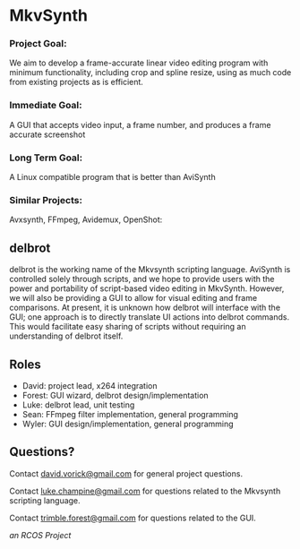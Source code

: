 # MkvSynth #

### Project Goal:
We aim to develop a frame-accurate linear video editing program with minimum functionality, including crop and spline resize, using as much code from existing projects as is efficient.

### Immediate Goal:
A GUI that accepts video input, a frame number, and produces a frame accurate screenshot

### Long Term Goal:
A Linux compatible program that is better than AviSynth

### Similar Projects:
Avxsynth, FFmpeg, Avidemux, OpenShot:

delbrot
-------
delbrot is the working name of the Mkvsynth scripting language. AviSynth is controlled solely through scripts, and we hope to provide users with the power and portability of script-based video editing in MkvSynth. However, we will also be providing a GUI to allow for visual editing and frame comparisons. At present, it is unknown how delbrot will interface with the GUI; one approach is to directly translate UI actions into delbrot commands. This would facilitate easy sharing of scripts without requiring an understanding of delbrot itself.

Roles
-----
- David: project lead, x264 integration
- Forest: GUI wizard, delbrot design/implementation
- Luke: delbrot lead, unit testing
- Sean: FFmpeg filter implementation, general programming
- Wyler: GUI design/implementation, general programming

Questions?
----------
Contact david.vorick@gmail.com for general project questions.

Contact luke.champine@gmail.com for questions related to the Mkvsynth scripting language.

Contact trimble.forest@gmail.com for questions related to the GUI.

*an RCOS Project*
